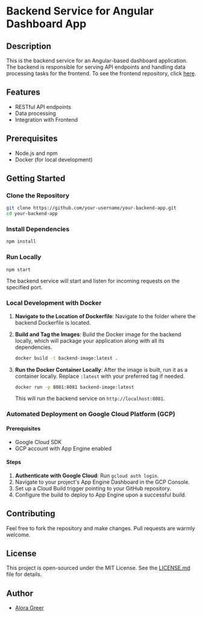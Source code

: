 
# Backend Service for Angular Dashboard App

## Description
This is the backend service for an Angular-based dashboard application. The backend is responsible for serving API endpoints and handling data processing tasks for the frontend. To see the frontend repository, click [here](https://github.com/aloralove/cloud_frontend/tree/main#readme).

## Features
- RESTful API endpoints
- Data processing
- Integration with Frontend

## Prerequisites
- Node.js and npm
- Docker (for local development)

## Getting Started

### Clone the Repository
```bash
git clone https://github.com/your-username/your-backend-app.git
cd your-backend-app
```

### Install Dependencies
```bash
npm install
```

### Run Locally
```bash
npm start
```
The backend service will start and listen for incoming requests on the specified port.

### Local Development with Docker 

1. **Navigate to the Location of Dockerfile**: Navigate to the folder where the backend Dockerfile is located.

2. **Build and Tag the Images**: Build the Docker image for the backend locally, which will package your application along with all its dependencies.

    ```bash
    docker build -t backend-image:latest .
    ```

3. **Run the Docker Container Locally**: After the image is built, run it as a container locally. Replace `:latest` with your preferred tag if needed.

    ```bash
    docker run -p 8081:8081 backend-image:latest
    ```

    This will run the backend service on `http://localhost:8081`.

### Automated Deployment on Google Cloud Platform (GCP)

#### Prerequisites
- Google Cloud SDK
- GCP account with App Engine enabled

#### Steps
1. **Authenticate with Google Cloud**: Run `gcloud auth login`.
2. Navigate to your project's App Engine Dashboard in the GCP Console.
3. Set up a Cloud Build trigger pointing to your GitHub repository.
4. Configure the build to deploy to App Engine upon a successful build.

## Contributing
Feel free to fork the repository and make changes. Pull requests are warmly welcome.

## License
This project is open-sourced under the MIT License. See the [LICENSE.md](LICENSE.md) file for details.

## Author
- [Alora Greer](mailto:alora.greer@gmail.com)
